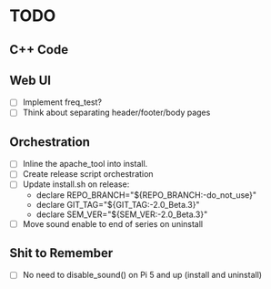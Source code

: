 # TODO

## C++ Code

## Web UI

- [ ] Implement freq_test?
- [ ] Think about separating header/footer/body pages

## Orchestration

- [ ] Inline the apache_tool into install.
- [ ] Create release script orchestration
- [ ] Update install.sh on release:
    - declare REPO_BRANCH="${REPO_BRANCH:-do_not_use}"
    - declare GIT_TAG="${GIT_TAG:-2.0_Beta.3}"
    - declare SEM_VER="${SEM_VER:-2.0_Beta.3}"
- [ ] Move sound enable to end of series on uninstall

## Shit to Remember

- [ ] No need to disable_sound() on Pi 5 and up (install and uninstall)
